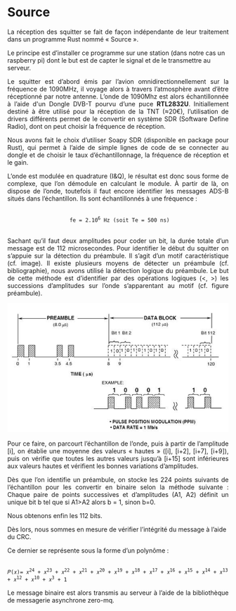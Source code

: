 # Source

<p style="text-align:justify;">La réception des squitter se fait de façon indépendante de leur traitement dans un programme Rust nommé « Source ».

Le principe est d’installer ce programme sur une station (dans notre cas un raspberry pi) dont le but est de capter le signal et de le transmettre au serveur.

<p style="text-align:justify;">
Le squitter est d’abord émis par l’avion omnidirectionnellement sur la fréquence de 1090MHz, il voyage alors à travers l’atmosphère avant d’être réceptionné par notre antenne. L’onde de 1090Mhz est alors échantillonnée à l’aide d'un Dongle DVB-T pourvu d’une puce <b>RTL2832U</b>. Initiallement destiné à être utilisé pour la réception de la TNT (≈20€), l’utilisation de drivers différents permet de le convertir en système SDR (Software Define Radio), dont on peut choisir la fréquence de réception.</p>

<p style="text-align:justify;">
Nous avons fait le choix d’utiliser Soapy SDR (disponible en package pour Rust), qui permet à l’aide de simple lignes de code de se connecter au dongle et de choisir le taux d’échantillonnage, la fréquence de réception et le gain. </p>
<p style="text-align:justify;">
L’onde est modulée en quadrature (I&Q), le résultat est donc sous forme de complexe, que l’on démodule en calculant le module. À partir de là, on dispose de l’onde, toutefois il faut encore identifier les messages ADS-B situés dans l’échantillon. Ils sont échantillonnés à une fréquence : </p>
<p style="text-align: center;">
<code>
 fe = 2.10<sup>6</sup> Hz (soit Te = 500 ns)
 </code> </p>
 <p style="text-align:justify;">Sachant qu’il faut deux amplitudes pour coder un bit, la durée totale d’un message est de 112 microsecondes. Pour identifier le début du squitter on s’appuie sur la détection du préambule. Il s’agit d’un motif caractéristique (cf. image). Il existe plusieurs moyens de détecter un préambule (cf. bibliographie), nous avons utilisé la détection logique du préambule. Le but de cette méthode est d’identifier par des opérations logiques (<, >) les successions d’amplitudes sur l’onde s’apparentant au motif (cf. figure préambule).</p>

<p style="text-align: center;">
<img  typeof="foaf:Image" src="../images/preambule.jpg"  alt="" title="preambule">  
</p>

<p style="text-align:justify;">
Pour ce faire, on parcourt l’échantillon de l’onde, puis à partir de l’amplitude [i], on établie une moyenne des valeurs « hautes » ([i], [i+2], [i+7], [i+9]), puis on vérifie que toutes les autres valeurs jusqu’à [i+15] sont inférieures aux valeurs hautes et vérifient les bonnes variations d’amplitudes. </p>

<p style="text-align:justify;">
Dès que l’on identifie un préambule, on stocke les 224 points suivants de l’échantillon pour les convertir en binaire selon la méthode suivante :
Chaque paire de points successives et d’amplitudes (A1, A2) définit un unique bit b tel que si A1>A2 alors b = 1, sinon b=0.</p>

Nous obtenons enfin les 112 bits.

Dès lors, nous sommes en mesure de vérifier l’intégrité du message à l’aide du CRC.

Ce dernier se représente sous la forme d’un polynôme :

<code>
𝑃(𝑥)= 𝑥<sup>24</sup> + 𝑥<sup>23</sup> + 𝑥<sup>22</sup> + 𝑥<sup>21</sup> + 𝑥<sup>20</sup> + 𝑥<sup>19</sup> + 𝑥<sup>18</sup> + 𝑥<sup>17</sup> + 𝑥<sup>16</sup> + 𝑥<sup>15</sup> + 𝑥<sup>14</sup> + 𝑥<sup>13</sup> + 𝑥<sup>12</sup> + 𝑥<sup>10</sup> + 𝑥<sup>3</sup> + 1
</code>

<p style="text-align:justify;">Le message binaire est alors transmis au serveur à l’aide de la bibliothèque de messagerie asynchrone zero-mq.</p>